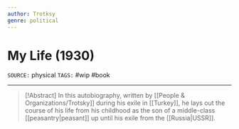 ```yaml
---
author: Trotksy
genre: political
---
```

# My Life (1930)
`SOURCE:` physical
`TAGS:` #wip #book 

---
> [!Abstract]
> In this autobiography, written by [[People & Organizations/Trotsky]] during his exile in [[Turkey]], he lays out the course of his life from his childhood as the son of a middle-class [[peasantry|peasant]] up until his exile from the [[Russia|USSR]]. 

